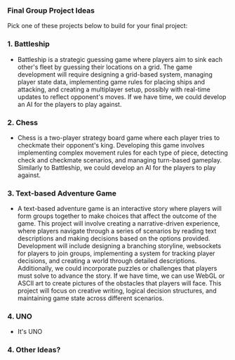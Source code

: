 ### Final Group Project Ideas

Pick one of these projects below to build for your final project:

### 1. Battleship
- Battleship is a strategic guessing game where players aim to sink each other's fleet by guessing their locations on a grid. The game development will require designing a grid-based system, managing player state data, implementing game rules for placing ships and attacking, and creating a multiplayer setup, possibly with real-time updates to reflect opponent's moves. If we have time, we could develop an AI for the players to play against.

### 2. Chess
- Chess is a two-player strategy board game where each player tries to checkmate their opponent's king. Developing this game involves implementing complex movement rules for each type of piece, detecting check and checkmate scenarios, and managing turn-based gameplay. Similarly to Battleship, we could develop an AI for the players to play against.

### 3. Text-based Adventure Game
- A text-based adventure game is an interactive story where players will form groups together to make choices that affect the outcome of the game. This project will involve creating a narrative-driven experience, where players navigate through a series of scenarios by reading text descriptions and making decisions based on the options provided. Development will include designing a branching storyline, websockets for players to join groups, implementing a system for tracking player decisions, and creating a world through detailed descriptions. Additionally, we could incorporate puzzles or challenges that players must solve to advance the story. If we have time, we can use WebGL or ASCII art to create pictures of the obstacles that players will face. This project will focus on creative writing, logical decision structures, and maintaining game state across different scenarios.

### 4. UNO
- It's UNO

### 4. Other Ideas?